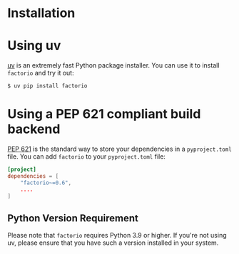 # Installation

# Using uv

[uv] is an extremely fast Python package installer.
You can use it to install `factorio` and try it out:

```console
$ uv pip install factorio
```

# Using a PEP 621 compliant build backend

[PEP 621] is the standard way to store your dependencies in a `pyproject.toml` file.
You can add `factorio` to your `pyproject.toml` file:

```toml
[project]
dependencies = [
    "factorio~=0.6",
    ....
]
```

## Python Version Requirement

Please note that `factorio` requires Python 3.9 or higher. If you're not using uv,
please ensure that you have such a version installed in your system.

[uv]: https://github.com/astral-sh/uv
[PEP 621]: https://peps.python.org/pep-0621/
